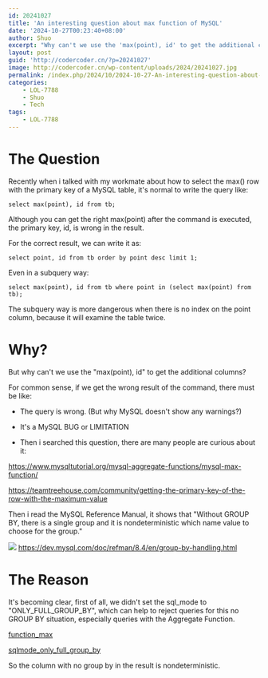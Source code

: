 ```yaml
---
id: 20241027
title: 'An interesting question about max function of MySQL'
date: '2024-10-27T00:23:40+08:00'
author: Shuo
excerpt: "Why can't we use the 'max(point), id' to get the additional columns?"
layout: post
guid: 'http://codercoder.cn/?p=20241027'
image: http://codercoder.cn/wp-content/uploads/2024/20241027.jpg
permalink: /index.php/2024/10/2024-10-27-An-interesting-question-about-max-function-of-MySQL
categories:
    - LOL-7788
    - Shuo
    - Tech
tags:
    - LOL-7788
---
```


# The Question

Recently when i talked with my workmate about how to select the max() row with the primary key of a MySQL table, it's normal to write the query like:
```
select max(point), id from tb;
```

Although you can get the right max(point) after the command is executed, the primary key, id, is wrong in the result.

For the correct result, we can write it as:
```
select point, id from tb order by point desc limit 1;
```

Even in a subquery way:
```
select max(point), id from tb where point in (select max(point) from tb);
```
The subquery way is more dangerous when there is no index on the point column, because it will examine the table twice.

# Why?
But why can't we use the "max(point), id" to get the additional columns?

For common sense, if we get the wrong result of the command, there must be like:

* The query is wrong. (But why MySQL doesn't show any warnings?)
* It's a MySQL BUG or LIMITATION

* Then i searched this question, there are many people are curious about it:

https://www.mysqltutorial.org/mysql-aggregate-functions/mysql-max-function/

https://teamtreehouse.com/community/getting-the-primary-key-of-the-row-with-the-maximum-value

Then i read the MySQL Reference Manual, it shows that "Without GROUP BY, there is a single group and it is nondeterministic which name value to choose for the group."

![](http://codercoder.cn/wp-content/uploads/2024/20241027.jpg)
https://dev.mysql.com/doc/refman/8.4/en/group-by-handling.html

# The Reason
It's becoming clear, first of all, we didn't set the sql_mode to "ONLY_FULL_GROUP_BY", which can help to reject queries for this no GROUP BY situation, especially queries with the Aggregate Function.

[function_max](https://dev.mysql.com/doc/refman/8.4/en/aggregate-functions.html#function_max)

[sqlmode_only_full_group_by](https://dev.mysql.com/doc/refman/8.4/en/sql-mode.html#sqlmode_only_full_group_by)

So the column with no group by in the result is nondeterministic.
 

